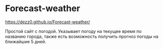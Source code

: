 # Forecast-weather
https://dezz0.github.io/Forecast-weather/


Простой сайт с погодой. Указывает погоду на текущее время по названию города, также есть возможность получить прогноз погоды на ближайшие 5 дней.
